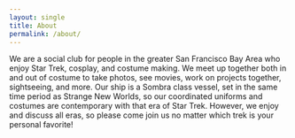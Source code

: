 ```yaml
---
layout: single
title: About
permalink: /about/
---
```


We are a social club for people in the greater San Francisco Bay Area who enjoy Star Trek, cosplay, and costume making. We meet up together both in and out of costume to take photos, see movies, work on projects together, sightseeing, and more. Our ship is a Sombra class vessel, set in the same time period as Strange New Worlds, so our coordinated uniforms and costumes are contemporary with that era of Star Trek. However, we enjoy and discuss all eras, so please come join us no matter which trek is your personal favorite!
